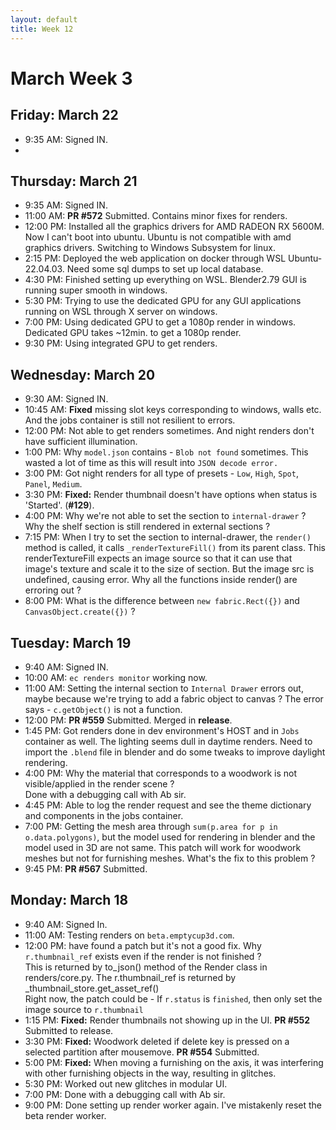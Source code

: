```yaml
---
layout: default
title: Week 12
---
```


# **March Week 3**
## **Friday: March 22**
- 9:35  AM: Signed IN.
- 

## **Thursday: March 21**
- 9:35  AM: Signed IN.
- 11:00 AM: **PR #572** Submitted. Contains minor fixes for renders.
- 12:00 PM: Installed all the graphics drivers for AMD RADEON RX 5600M. Now I can't boot into ubuntu. Ubuntu is not compatible with amd graphics drivers. Switching to Windows Subsystem for linux.
- 2:15  PM: Deployed the web application on docker through WSL Ubuntu-22.04.03. Need some sql dumps to set up local database.
- 4:30  PM: Finished setting up everything on WSL. Blender2.79 GUI is running super smooth in windows.
- 5:30  PM: Trying to use the dedicated GPU for any GUI applications running on WSL through X server on windows.
- 7:00  PM: Using dedicated GPU to get a 1080p render in windows. Dedicated GPU takes ~12min. to get a 1080p render.
- 9:30  PM: Using integrated GPU to get renders.

## **Wednesday: March 20**
- 9:30  AM: Signed IN.
- 10:45 AM: **Fixed** missing slot keys corresponding to windows, walls etc. And the jobs container is still not resilient to errors.
- 12:00 PM: Not able to get renders sometimes. And night renders don't have sufficient illumination.
- 1:00  PM: Why `model.json` contains - `Blob not found` sometimes. This wasted a lot of time as this will result into `JSON decode error.`
- 3:00  PM: Got night renders for all type of presets - `Low`, `High`, `Spot`, `Panel`, `Medium`.
- 3:30  PM: **Fixed:** Render thumbnail doesn't have options when status is 'Started'. (**#129**).
- 4:00  PM: Why we're not able to set the section to `internal-drawer` ? Why the shelf section is still rendered in external sections ?
- 7:15  PM: When I try to set the section to internal-drawer, the `render()` method is called, it calls `_renderTextureFill()` from its parent class.
This renderTextureFill expects an image source so that it can use that image's texture and scale it to the size of section. But the image src is undefined,
causing error. Why all the functions inside render() are erroring out ?
- 8:00  PM: What is the difference between `new fabric.Rect({})` and `CanvasObject.create({})` ?

## **Tuesday: March 19**
- 9:40  AM: Signed IN.
- 10:00 AM: `ec renders monitor` working now.
- 11:00 AM: Setting the internal section to `Internal Drawer` errors out, maybe because we're trying to add a fabric object to canvas ? The error says - `c.getObject()` is not a function.
- 12:00 PM: **PR #559** Submitted. Merged in **release**.
- 1:45  PM: Got renders done in dev environment's HOST and in `Jobs` container as well. The lighting seems dull in daytime renders. Need to import the `.blend` file in blender and do some tweaks to improve daylight rendering.
- 4:00  PM: Why the material that corresponds to a woodwork is not visible/applied in the render scene ? <br>   Done with a debugging call with Ab sir. 
- 4:45  PM: Able to log the render request and see the theme dictionary and components in the jobs container.
- 7:00  PM: Getting the mesh area through `sum(p.area for p in o.data.polygons)`, but the model used for rendering in blender and the model used in 3D are not same. This patch will work for woodwork meshes but not for furnishing meshes. What's the fix to this problem ?
- 9:45  PM: **PR #567** Submitted.

## **Monday: March 18**
- 9:40  AM: Signed In.
- 11:00 AM: Testing renders on `beta.emptycup3d.com`.
- 12:00 PM:  have found a patch but it's not a good fix. Why `r.thumbnail_ref` exists even if the render is not finished ?<br>
This is returned by to_json() method of the Render class in renders/core.py. The r.thumbnail_ref is returned by _thumbnail_store.get_asset_ref()<br>
Right now, the patch could be - If `r.status` is `finished`, then only set the image source to `r.thumbnail`
- 1:15  PM: **Fixed:** Render thumbnails not showing up in the UI. **PR #552** Submitted to release.
- 3:30  PM: **Fixed:** Woodwork deleted if delete key is pressed on a selected partition after mousemove. **PR #554** Submitted.
- 5:00  PM: **Fixed:** When moving a furnishing on the axis, it was interfering with other furnishing objects in the way, resulting in glitches.
- 5:30  PM: Worked out new glitches in modular UI.
- 7:00  PM: Done with a debugging call with Ab sir.
- 9:00  PM: Done setting up render worker again. I've mistakenly reset the beta render worker.

